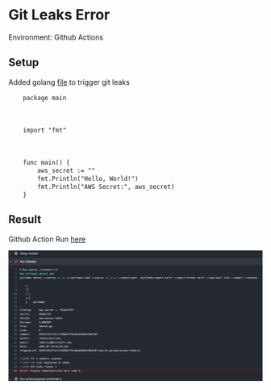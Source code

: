 # Git Leaks Error

Environment: Github Actions

## Setup

Added golang [file](../secret.go) to trigger git leaks

```golang
    package main

    

    import "fmt"

    

    func main() {
        aws_secret := ""
        fmt.Println("Hello, World!")
        fmt.Println("AWS Secret:", aws_secret)
    }
```

## Result

Github Action Run [here](https://github.com/renato-marciano/symphony-github-terraform/actions/runs/5524300345/jobs/10076414774)

![Alt text](image.png)